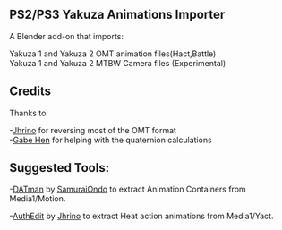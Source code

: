 ## PS2/PS3 Yakuza Animations Importer  
A Blender add-on that imports:  
  
Yakuza 1 and Yakuza 2 OMT animation files(Hact,Battle)  
Yakuza 1 and Yakuza 2 MTBW Camera files (Experimental)  

## Credits

Thanks to:  

-[Jhrino](https://github.com/Fronkln) for reversing most of the OMT format  
-[Gabe Hen](https://github.com/gabehenreal) for helping with the quaternion calculations  
  
## Suggested Tools:  

-[DATman](https://github.com/SamuraiOndo/DATMan) by [SamuraiOndo](https://github.com/SamuraiOndo) to extract Animation Containers from Media1/Motion.  
  
-[AuthEdit](https://github.com/Fronkln/HActLib/tree/authedit_1.5.6) by [Jhrino](https://github.com/Fronkln) to extract Heat action animations from Media1/Yact.

